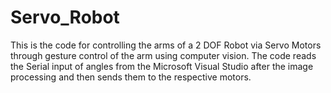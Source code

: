 # Servo_Robot

This is the code for controlling the arms of a 2 DOF Robot via Servo Motors through gesture control of the arm using computer vision.
The code reads the Serial input of angles from the Microsoft Visual Studio after the image processing and then sends them to the respective motors.
